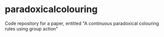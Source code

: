 # paradoxicalcolouring
Code repository for a paper, entitled "A continuous paradoxical colouring rules using group action"
